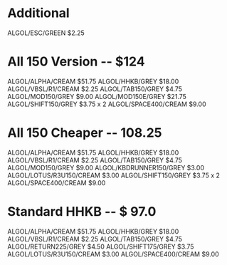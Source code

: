 # Additional
ALGOL/ESC/GREEN          $2.25

# All 150 Version -- $124
ALGOL/ALPHA/CREAM        $51.75
ALGOL/HHKB/GREY          $18.00
ALGOL/VBSL/R1/CREAM      $2.25
ALGOL/TAB150/GREY        $4.75
ALGOL/MOD150/GREY        $9.00
ALGOL/MOD150E/GREY       $21.75
ALGOL/SHIFT150/GREY      $3.75 x 2
ALGOL/SPACE400/CREAM     $9.00

# All 150 Cheaper --  108.25
ALGOL/ALPHA/CREAM        $51.75
ALGOL/HHKB/GREY          $18.00
ALGOL/VBSL/R1/CREAM      $2.25
ALGOL/TAB150/GREY        $4.75
ALGOL/MOD150/GREY        $9.00
ALGOL/KBDRUNNER150/GREY  $3.00
ALGOL/LOTUS/R3U150/CREAM $3.00
ALGOL/SHIFT150/GREY      $3.75 x 2
ALGOL/SPACE400/CREAM     $9.00

# Standard HHKB -- $ 97.0
ALGOL/ALPHA/CREAM        $51.75
ALGOL/HHKB/GREY          $18.00
ALGOL/VBSL/R1/CREAM      $2.25
ALGOL/TAB150/GREY        $4.75
ALGOL/RETURN225/GREY     $4.50
ALGOL/SHIFT175/GREY      $3.75
ALGOL/LOTUS/R3U150/CREAM $3.00
ALGOL/SPACE400/CREAM     $9.00
